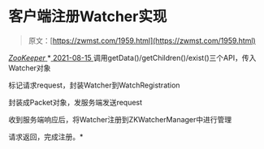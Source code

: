 <!--yml
category: 未分类
date: 0001-01-01 00:00:00
--->

# 客户端注册Watcher实现

> 原文：[https://zwmst.com/1959.html](https://zwmst.com/1959.html)

   [ *ZooKeeper* ](https://zwmst.com/zookeeper)*[ <time datetime="2021-08-15T16:58:28+08:00"> 2021-08-15 </time> ](https://zwmst.com/1959.html)  调用getData()/getChildren()/exist()三个API，传入Watcher对象

标记请求request，封装Watcher到WatchRegistration

封装成Packet对象，发服务端发送request

收到服务端响应后，将Watcher注册到ZKWatcherManager中进行管理

请求返回，完成注册。*